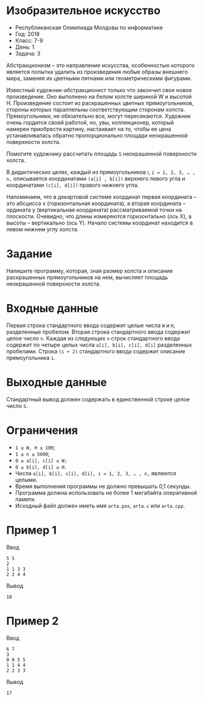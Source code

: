 # Изобразительное искусство
* Республиканская Олимпиада Молдовы по информатике
* Год: 2018
* Класс: 7-9
* День: 1
* Задача: 3

Абстракционизм – это направление искусства, особенностью которого является
попытка удалить из произведения любые образы внешнего мира, заменяя их цветными
пятнами или геометрическими фигурами.

Известный художник-абстракционист только что закончил свое новое произведение.
Оно выполнено на белом холсте шириной W и высотой H. Произведение состоит из
раскрашенных цветных прямоугольников, стороны которых параллельны соответствующим
сторонам холста. Прямоугольники, не обязательно все, могут пересекаются.
Художник очень гордится своей работой, но, увы, коллекционер, который намерен
приобрести картину, настаивает на то, чтобы ее цена устанавливалась обратно
пропорционально площади неокрашенной поверхности холста.

Помогите художнику рассчитать площадь `S` неокрашенной поверхности холста.

В дидактических целях, каждый из прямоугольников i, `i = 1, 2, 3, … , n,` описывается
координатами `(a[i] , b[i])` верхнего левого угла и координатами `(c[i], d[i])` правого нижнего угла.

Напоминаем, что в декартовой системе координат первая координата – это абсцисса x
(горизонтальная координата), а вторая координата – ордината y (вертикальная координата)
рассматриваемой точки на плоскости. Очевидно, что длины измеряются горизонтально (ось
X), а высоты – вертикально (ось Y). Начало системы координат находится в левом нижнем
углу холста.


# Задание
Напишите программу, которая, зная размер холста и описание раскрашенных
прямоугольников на нем, вычисляет площадь неокрашенной поверхности холста.

# Входные данные
Первая строка стандартного ввода содержит целые числа `W` и `H`,
разделенные пробелом. Вторая строка стандартного ввода содержит целое число `n`. Каждая
из следующих `n` строк стандартного ввода содержит по четыре целых числа `a[i], b[i], c[i], d[i]`
разделенных пробелами. Строка `(i + 2)` стандартного ввода содержит описание
прямоугольника `i`.

# Выходные данные 
Стандартный вывод должен содержать в единственной строке целое число `S`.

# Ограничения 
* `1 ≤ W, H ≤ 100`; 
* `1 ≤ n ≤ 5000`; 
* `0 ≤ a[i], c[i] ≤ W;` 
* `0 ≤ b[i], d[i] ≤ H`. 
* Числа `a[i], b[i], c[i], d[i], i = 1, 2, 3, … , n,` являются целыми. 
* Время выполнения программы не должно превышать 0,1 секунды. 
* Программа должна использовать не более 1 мегабайта оперативной памяти. 
* Исходный файл должен иметь имя `arta.pas`, `arta.c` или `arta.cpp`.


# Пример 1
Ввод 
```
5 5
2
1 1 3 3
2 2 4 4
```

Вывод
```
18
```

# Пример 2
Ввод 
```
6 7
3
0 0 5 5
1 1 4 4
2 2 3 3
```

Вывод
```
17
```
